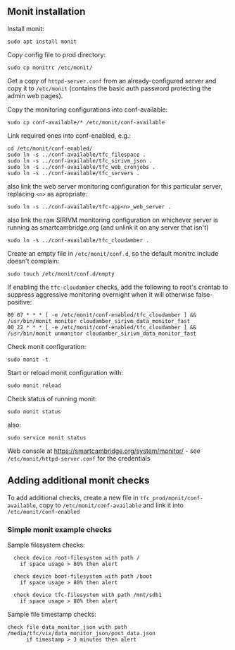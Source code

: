 ## Monit installation

Install monit:
```
sudo apt install monit
```

Copy config file to prod directory:
```
sudo cp monitrc /etc/monit/
```

Get a copy of `httpd-server.conf` from an already-configured server and copy it to
`/etc/monit` (contains the basic auth password protecting the admin web pages).

Copy the monitoring configurations into conf-available:
```
sudo cp conf-available/* /etc/monit/conf-available
```

Link required ones into conf-enabled, e.g.:
```
cd /etc/monit/conf-enabled/
sudo ln -s ../conf-available/tfc_filespace .
sudo ln -s ../conf-available/tfc_sirivm_json .
sudo ln -s ../conf-available/tfc_web_cronjobs .
sudo ln -s ../conf-available/tfc_servers .
```

also link the web server monitoring configuration for this particular server,
replacing `<n>` as apropriate:

```
sudo ln -s ../conf-available/tfc-app<n>_web_server .
```

also link the raw SIRIVM monitoring configuration on whichever server
is running as smartcambridge.org (and unlink it on any server that isn't)

```
sudo ln -s ../conf-available/tfc_cloudamber .
```

Create an empty file in `/etc/monit/conf.d`, so the default monitrc include
doesn't complain:
```
sudo touch /etc/monit/conf.d/empty
```

If enabling the `tfc-cloudamber` checks, add the following to root's crontab
to suppress aggressive monitoring overnight when it will otherwise false-positive:
```
00 07 * * * [ -e /etc/monit/conf-enabled/tfc_cloudamber ] && /usr/bin/monit monitor cloudamber_sirivm_data_monitor_fast
00 22 * * * [ -e /etc/monit/conf-enabled/tfc_cloudamber ] && /usr/bin/monit unmonitor cloudamber_sirivm_data_monitor_fast
```

Check monit configuration:
```
sudo monit -t
```

Start or reload monit configuration with:
```
sudo monit reload
```

Check status of running monit:
```
sudo monit status
```
also:
```
sudo service monit status
```
Web console at https://smartcambridge.org/system/monitor/ - see
`/etc/monit/httpd-server.conf` for the credentials

## Adding additional monit checks

To add additional checks, create a new file in `tfc_prod/monit/conf-available`, copy to
`/etc/monit/conf-available` and link it into `/etc/monit/conf-enabled`

### Simple monit example checks

Sample filesystem checks:
```
  check device root-filesystem with path /
    if space usage > 80% then alert

  check device boot-filesystem with path /boot
    if space usage > 80% then alert

  check device tfc-filesystem with path /mnt/sdb1
    if space usage > 80% then alert
```

Sample file timestamp checks:
```
check file data_monitor_json with path /media/tfc/vix/data_monitor_json/post_data.json
      if timestamp > 3 minutes then alert
```

